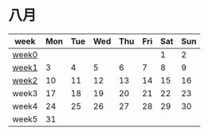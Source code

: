 # 八月

| week                     | Mon  | Tue  | Wed  | Thu  | Fri  | Sat  | Sun  |
| ------------------------ | ---- | ---- | ---- | ---- | ---- | ---- | ---- |
| [week0](..\2020_7\week5.md) |      |      |      |      |      | 1    | 2    |
| [week1](week1.md) | 3    | 4    | 5    | 6    | 7    | 8    | 9    |
| [week2](week2.md) | 10   | 11   | 12   | 13   | 14   | 15   | 16   |
| week3                    | 17   | 18   | 19   | 20   | 21   | 22   | 23   |
| week4                    | 24   | 25   | 26   | 27   | 28   | 29   | 30   |
| week5                    | 31   |      |      |      |      |      |      |
